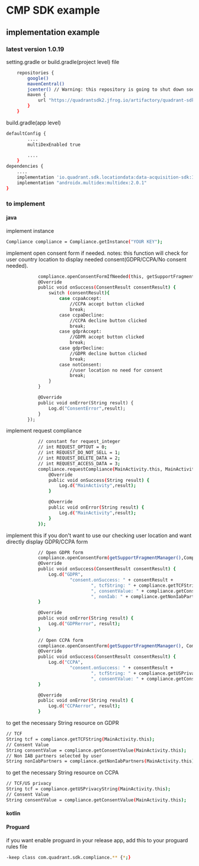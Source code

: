 # CMP SDK example
## implementation example
### latest version 1.0.19


setting.gradle or build.gradle(project level) file
```sh
    repositories {
        google()
        mavenCentral()
        jcenter() // Warning: this repository is going to shut down soon
        maven {
            url "https://quadrantsdk2.jfrog.io/artifactory/quadrant-sdk/"
        }
    }
```


build.gradle(app level)
```sh
defaultConfig {
        ....
        multiDexEnabled true

        ....
    }
dependencies {
    ....
    implementation 'io.quadrant.sdk.locationdata:data-acquisition-sdk:1.0.19'
    implementation "androidx.multidex:multidex:2.0.1"
}
```


### to implement
#### java

implement instance
```sh
Compliance compliance = Compliance.getInstance("YOUR KEY");
```

implement open consent form if needed.
notes: this function will check for user country location to display needed consent(GDPR/CCPA/No consent needed).
```sh
            compliance.openConsentFormIfNeeded(this, getSupportFragmentManager(), new Compliance.ConsentCallback() {
            @Override
            public void onSuccess(ConsentResult consentResult) {
                switch (consentResult){
                    case ccpaAccept:
                        //CCPA accept button clicked
                        break;
                    case ccpaDecline:
                        //CCPA decline button clicked
                        break;
                    case gdprAccept:
                        //GDPR accept button clicked
                        break;
                    case gdprDecline:
                        //GDPR decline button clicked
                        break;
                    case notConsent:
                        //user location no need for consent
                        break;
                }
            }

            @Override
            public void onError(String result) {
                Log.d("ConsentError",result);
            }
        });
```

implement request compliance
```sh
            // constant for request_integer
            // int REQUEST_OPTOUT = 0;
            // int REQUEST_DO_NOT_SELL = 1;
            // int REQUEST_DELETE_DATA = 2;
            // int REQUEST_ACCESS_DATA = 3;
            compliance.requestCompliance(MainActivity.this, MainActivity.this.getSupportFragmentManager(), request_integer, new Compliance.ResultCallback(){
                @Override
                public void onSuccess(String result) {
                    Log.d("MainActivity",result);
                }

                @Override
                public void onError(String result) {
                    Log.d("MainActivity",result);
                }
            });
```

implement this if you don't want to use our checking user location and want directly display GDPR/CCPA form
```sh
            // Open GDPR form
            compliance.openConsentForm(getSupportFragmentManager(),Compliance.GDPR, new Compliance.ConsentCallback(){
            @Override
            public void onSuccess(ConsentResult consentResult) {
                Log.d("GDPR",
                        "consent.onSuccess: " + consentResult +
                                ", tcfString: " + compliance.getTCFString(MainActivity.this) +
                                ", consentValue: " + compliance.getConsentValue(MainActivity.this) +
                                ", nonIab: " + compliance.getNonIabPartners(MainActivity.this));
            }

            @Override
            public void onError(String result) {
                Log.d("GDPRerror", result);
            }
            
            // Open CCPA form
            compliance.openConsentForm(getSupportFragmentManager(), Compliance.CCPA, new Compliance.ConsentCallback() {
            @Override
            public void onSuccess(ConsentResult consentResult) {
                Log.d("CCPA",
                        "consent.onSuccess: " + consentResult +
                                ", tcfString: " + compliance.getUSPrivacyString(MainActivity.this) +
                                ", consentValue: " + compliance.getConsentValue(MainActivity.this));
            }

            @Override
            public void onError(String result) {
                Log.d("CCPAerror", result);
            }
```

to get the necessary String resource on GDPR
```sh
// TCF
String tcf = compliance.getTCFString(MainActivity.this);
// Consent Value
String consentValue = compliance.getConsentValue(MainActivity.this);
// Non IAB partners selected by user
String nonIabPartners = compliance.getNonIabPartners(MainActivity.this));
```

to get the necessary String resource on CCPA
```sh
// TCF/US privacy
String tcf = compliance.getUSPrivacyString(MainActivity.this);
// Consent Value
String consentValue = compliance.getConsentValue(MainActivity.this);
```

#### kotlin


#### Proguard
if you want enable proguard in your release app, add this to your proguard rules file
```sh
-keep class com.quadrant.sdk.compliance.** {*;}
```
